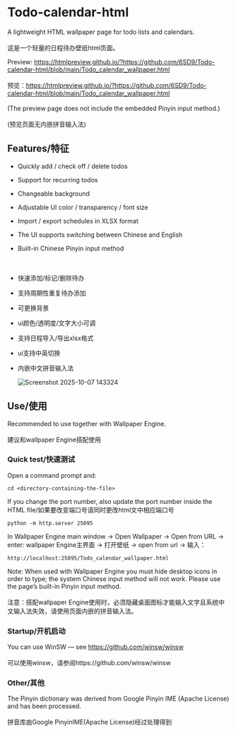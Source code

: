 # Todo-calendar-html
A lightweight HTML wallpaper page for todo lists and calendars. <br></br>
这是一个轻量的日程待办壁纸html页面。

Preview: https://htmlpreview.github.io/?https://github.com/6SD9/Todo-calendar-html/blob/main/Todo_calendar_wallpaper.html <br></br>
预览：https://htmlpreview.github.io/?https://github.com/6SD9/Todo-calendar-html/blob/main/Todo_calendar_wallpaper.html <br></br>
(The preview page does not include the embedded Pinyin input method.)<br></br>
(预览页面无内嵌拼音输入法)

## Features/特征
- Quickly add / check off / delete todos
- Support for recurring todos
- Changeable background
- Adjustable UI color / transparency / font size
- Import / export schedules in XLSX format
- The UI supports switching between Chinese and English
- Built-in Chinese Pinyin input method  
<br></br>
- 快速添加/标记/删除待办
- 支持周期性重复待办添加
- 可更换背景
- ui颜色/透明度/文字大小可调
- 支持日程导入/导出xlsx格式
- ui支持中英切换
- 内嵌中文拼音输入法

  ![Screenshot 2025-10-07 143324 ](https://github.com/user-attachments/assets/ebc55342-bb6b-473c-b701-712f9f2e98bb)

## Use/使用
Recommended to use together with Wallpaper Engine.<br></br>
建议和wallpaper Engine搭配使用

### Quick test/快速测试
Open a command prompt and:
```
cd <directory-containing-the-file>
```
If you change the port number, also update the port number inside the HTML file/如果要改变端口号请同时更改html文中相应端口号
```
python -m http.server 25095
```
In Wallpaper Engine main window → Open Wallpaper → Open from URL → enter:
wallpaper Engine主界面 → 打开壁纸 → open from url → 输入：
```
http://localhost:25095/Todo_calendar_wallpaper.html
```
Note: When used with Wallpaper Engine you must hide desktop icons in order to type; the system Chinese input method will not work. Please use the page’s built-in Pinyin input method.<br></br>
注意：搭配wallpaper Engine使用时，必须隐藏桌面图标才能输入文字且系统中文输入法失效，请使用页面内嵌的拼音输入法。

### Startup/开机启动
You can use WinSW — see https://github.com/winsw/winsw <br></br>
可以使用winsw，请参阅https://github.com/winsw/winsw





### Other/其他
The Pinyin dictionary was derived from Google Pinyin IME (Apache License) and has been processed.<br></br>
拼音库由Google PinyinIME(Apache License)经过处理得到
